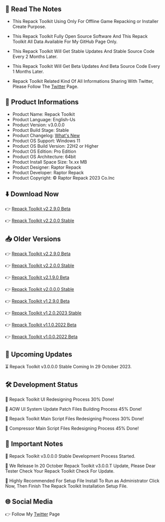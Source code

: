 📝 Read The Notes
-----------------

- This Repack Toolkit Using Only For Offline Game Repacking or Installer Create Purpose.

- This Repack Toolkit Fully Open Source Software And This Repack Toolkit All Data Available For My GitHub Page Only.

- This Repack Toolkit Will Get Stable Updates And Stable Source Code Every 2 Months Later.

- This Repack Toolkit Will Get Beta Updates And Beta Source Code Every 1 Months Later.

- Repack Toolkit Related Kind Of All Informations Sharing With Twitter, Please Follow The [Twitter](https://www.twitter.com/raptorrepack)
 Page.

🧾 Product Informations
-----------------------
- Product Name: Repack Toolkit
- Product Language: English-Us
- Product Version: v3.0.0.0
- Product Build Stage: Stable
- Product Changelog: [What's New](https://github.com/raptorrepack/RepackToolkit)
- Product OS Support: Windows 11
- Product OS Build Version: 22H2 or Higher
- Product OS Edition: Pro Edition
- Product OS Architecture: 64bit
- Product Install Space Size: 1x.xx MB
- Product Designer: Raptor Repack
- Product Developer: Raptor Repack
- Product Copyright: © Raptor Repack 2023 Co.Inc

⬇️ Download Now 
---------------
👉 [Repack Toolkit v2.2.9.0 Beta](https://github.com/RaptorRepack/RepackToolkit/releases/download/v2.2.9/RepackToolkit64bit_v2.2.9.0.Beta.exe)

👉 [Repack Toolkit v2.2.0.0 Stable](https://github.com/RaptorRepack/RepackToolkit/releases/download/v2.2.0/RepackToolkit64bit_v2.2.0.0.exe)

📥 Older Versions
-----------------
👉 [Repack Toolkit v2.2.9.0 Beta](https://github.com/RaptorRepack/RepackToolkit/releases/tag/v2.2.9)

👉 [Repack Toolkit v2.2.0.0 Stable](https://github.com/RaptorRepack/RepackToolkit/releases/tag/v2.2.0)

👉 [Repack Toolkit v2.1.9.0 Beta](https://github.com/RaptorRepack/RepackToolkit/releases/tag/v2.1.9)

👉 [Repack Toolkit v2.0.0.0 Stable](https://github.com/RaptorRepack/RepackToolkit/releases/tag/v2.0.0)

👉 [Repack Toolkit v1.2.9.0 Beta](https://github.com/RaptorRepack/RepackToolkit/releases/tag/v1.2.9)

👉 [Repack Toolkit v1.2.0.2023 Stable](https://github.com/RaptorRepack/RepackToolkit/releases/tag/v1.2.0)

👉 [Repack Toolkit v1.1.0.2022 Beta](https://github.com/RaptorRepack/RepackToolkit/releases/tag/v1.1.0)

👉 [Repack Toolkit v1.0.0.2022 Beta](https://github.com/RaptorRepack/RepackToolkit/releases/tag/v1.0.0)

📢 Upcoming Updates 
-------------------
⏳ Repack Toolkit v3.0.0.0 Stable Coming In 29 October 2023.

🛠️ Development Status
---------------------
🔴 Repack Toolkit UI Redesigning Process 30% Done!

🔴 AOW UI System Update Patch Files Building Process 45% Done!

🔴 Repack Toolkit Main Script Files Redesigning Process 30% Done!

🔴 Compressor Main Script Files Redesigning Process 45% Done!



📝 Important Notes
------------------
🔴 Repack Toolkit v3.0.0.0 Stable Development Process Started.

🔴 We Release In 20 October Repack Toolkit v3.0.0.T Update, Please Dear Tester Check Your Repack Toolkit Check For Update.

🔴 Highly Recommended For Setup File Install To Run as Administrator Click Now, Then Finish The Repack Toolkit Installation Setup File.


🌐 Social Media
---------------
👉 Follow My [Twitter](https://www.twitter.com/raptorrepack) Page